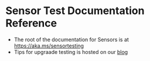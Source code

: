 # Sensor Test Documentation Reference

- The root of the documentation for Sensors is at https://aka.ms/sensortesting
- Tips for upgraade testing is hosted on our [blog](https://techcommunity.microsoft.com/t5/Microsoft-Sensors-Blog/Sensors-Upgrade-Testing-Part-1/ba-p/297572)
